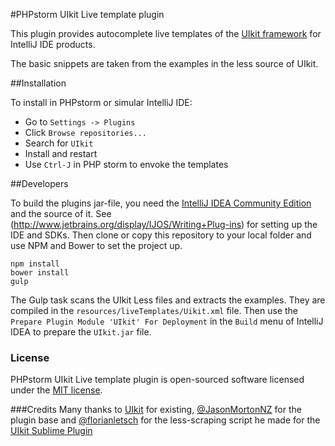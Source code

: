 #PHPstorm UIkit Live template plugin

This plugin provides autocomplete live templates of the [UIkit framework](http://getuikit.com) for IntelliJ IDE products.

The basic snippets are taken from the examples in the less source of UIkit.

##Installation

To install in PHPstorm or simular IntelliJ IDE:

* Go to `Settings -> Plugins`
* Click `Browse repositories...`
* Search for `UIkit`
* Install and restart
* Use `Ctrl-J` in PHP storm to envoke the templates

##Developers

To build the plugins jar-file, you need the [IntelliJ IDEA Community Edition](https://www.jetbrains.com/idea/) and the 
source of it. See (http://www.jetbrains.org/display/IJOS/Writing+Plug-ins) for setting up the IDE and SDKs.
Then clone or copy this repository to your local folder and use NPM and Bower to set the project up.

```
npm install
bower install
gulp
```

The Gulp task scans the UIkit Less files and extracts the examples. They are compiled in the `resources/liveTemplates/Uikit.xml` file.
Then use the `Prepare Plugin Module 'UIkit' For Deployment` in the `Build` menu of IntelliJ IDEA to prepare the `UIkit.jar` file.

### License

PHPstorm UIkit Live template plugin is open-sourced software licensed under the [MIT license](http://opensource.org/licenses/MIT).

###Credits
Many thanks to [UIkit](http://getuikit.com) for existing, [@JasonMortonNZ](https://github.com/JasonMortonNZ/bootstrap3-phpstorm-plugin) 
for the plugin base and [@florianletsch](https://github.com/florianletsch) for the less-scraping script he made for the 
[UIkit Sublime Plugin](https://github.com/uikit/uikit-sublime)